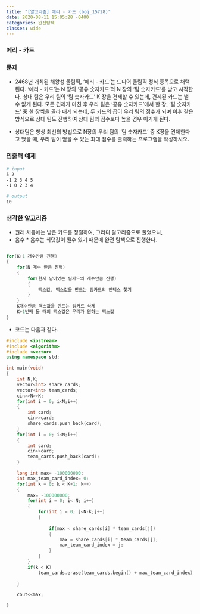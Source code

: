 ```yaml
---
title: "[알고리즘] 에리 - 카드 (boj_15728)"
date: 2020-08-11 15:05:28 -0400
categories: 완전탐색
classes: wide
---
```

### 에리 - 카드

### 문제
- 2468년 개최된 해왕성 올림픽, ‘에리 - 카드’는 드디어 올림픽 정식 종목으로 채택된다. ‘에리 - 카드’는 N 장의 ‘공유 숫자카드’와 N 장의 ‘팀 숫자카드’를 받고 시작한다. 상대 팀은 우리 팀의 ‘팀 숫자카드’ K 장을 견제할 수 있는데, 견제된 카드는 낼 수 없게 된다. 모든 견제가 마친 후 우리 팀은 ‘공유 숫자카드’에서 한 장, ‘팀 숫자카드’ 중 한 장씩을 골라 내게 되는데, 두 카드의 곱이 우리 팀의 점수가 되며 이후 같은 방식으로 상대 팀도 진행하여 상대 팀의 점수보다 높을 경우 이기게 된다.

- 상대팀은 항상 최선의 방법으로 N장의 우리 팀의 ‘팀 숫자카드’ 중 K장을 견제한다고 했을 때, 우리 팀이 얻을 수 있는 최대 점수를 출력하는 프로그램을 작성하시오.

### 입출력 예제
```bash
# input
5 2
-1 2 3 4 5
-1 0 2 3 4

# output
10
```

### 생각한 알고리즘
- 원래 처음에는 받은 카드를 정렬하여, 그리디 알고리즘으로 풀었으나,
- 음수 * 음수는 최댓값이 될수 있기 때문에 완전 탐색으로 진행한다.

```cpp

for(K+1 개수만큼 진행)
{
    for(N 개수 만큼 진행)
    {
        for(현재 남아있는 팀카드의 개수만큼 진행)
        {
            맥스값, 맥스값을 만드는 팀카드의 인덱스 찾기
        }
    }
    K개수만큼 맥스값을 만드는 팀카드 삭제
    K+1번째 돌 때의 맥스값은 우리가 원하는 맥스값
}
```
- 코드는 다음과 같다.

```cpp
#include <iostream>
#include <algorithm>
#include <vector>
using namespace std;

int main(void)
{
    int N,K;
    vector<int> share_cards;
    vector<int> team_cards;
    cin>>N>>K;
    for(int i = 0; i<N;i++)
    {
        int card;
        cin>>card;
        share_cards.push_back(card);
    } 
    for(int i = 0; i<N;i++)
    {
        int card;
        cin>>card;
        team_cards.push_back(card);
    } 

    long int max= -100000000;
    int max_team_card_index= 0;
    for(int k = 0; k < K+1; k++)
    {
        max= -100000000;
        for(int i = 0; i< N; i++)
        {
            for(int j = 0; j<N-k;j++)
            {
                
                if(max < share_cards[i] * team_cards[j])
                {
                    max = share_cards[i] * team_cards[j];
                    max_team_card_index = j;
                }
            }
        }
        if(k < K)
            team_cards.erase(team_cards.begin() + max_team_card_index);
        
    }

    cout<<max;

}

```
